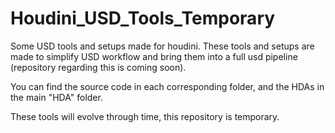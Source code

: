 # Houdini_USD_Tools_Temporary
Some USD tools and setups made for houdini.
These tools and setups are made to simplify USD workflow and bring them into a full usd pipeline (repository regarding this is coming soon). 

You can find the source code in each corresponding folder, and the HDAs in the main "HDA" folder. 

These tools will evolve through time, this repository is temporary. 
